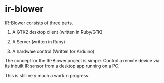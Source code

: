 ir-blower
=========

IR-Blower consists of three parts.

1) A GTK2 desktop client (written in Ruby/GTK)

2) A Server (written in Ruby)

3) A hardware control (Written for Arduino)

The concept for the IR-Blower project is simple.
Control a remote device via its inbuilt IR sensor from a desktop app running on a PC.

This is still very much a work in progress.

